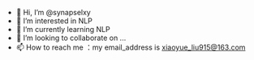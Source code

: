 - 👋 Hi, I’m @synapselxy
- 👀 I’m interested in NLP
- 🌱 I’m currently learning NLP
- 💞️ I’m looking to collaborate on ...
- 📫 How to reach me ：my email_address is xiaoyue_liu915@163.com

<!---
synapselxy/synapselxy is a ✨ special ✨ repository because its `README.md` (this file) appears on your GitHub profile.
You can click the Preview link to take a look at your changes.
--->
